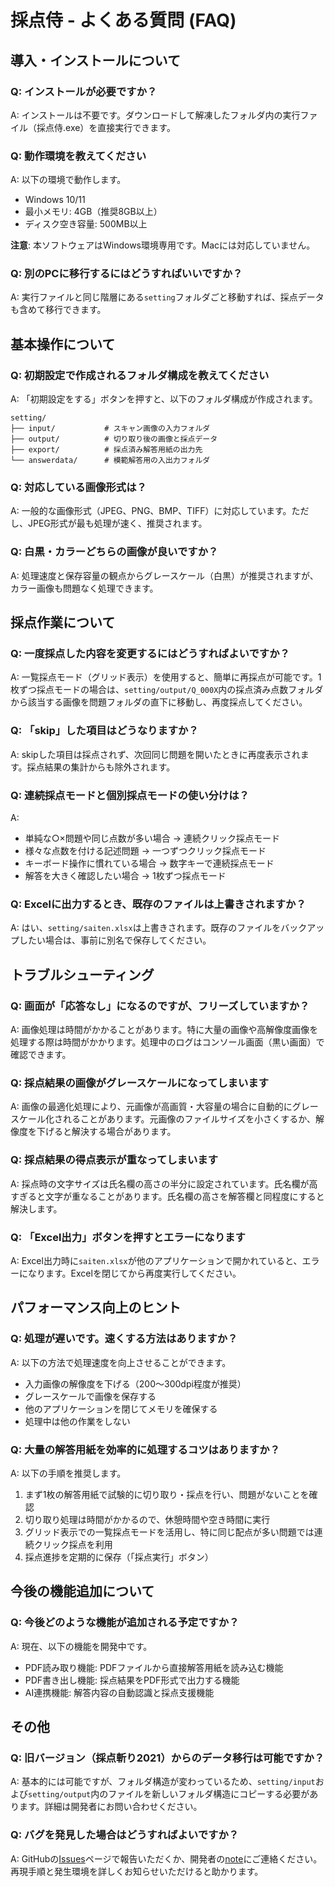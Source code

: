 # 採点侍 - よくある質問 (FAQ)

## 導入・インストールについて

### Q: インストールが必要ですか？
A: インストールは不要です。ダウンロードして解凍したフォルダ内の実行ファイル（採点侍.exe）を直接実行できます。

### Q: 動作環境を教えてください
A: 以下の環境で動作します。
- Windows 10/11
- 最小メモリ: 4GB（推奨8GB以上）
- ディスク空き容量: 500MB以上

**注意**: 本ソフトウェアはWindows環境専用です。Macには対応していません。

### Q: 別のPCに移行するにはどうすればいいですか？
A: 実行ファイルと同じ階層にある`setting`フォルダごと移動すれば、採点データも含めて移行できます。

## 基本操作について

### Q: 初期設定で作成されるフォルダ構成を教えてください
A: 「初期設定をする」ボタンを押すと、以下のフォルダ構成が作成されます。
```
setting/
├── input/           # スキャン画像の入力フォルダ
├── output/          # 切り取り後の画像と採点データ
├── export/          # 採点済み解答用紙の出力先
└── answerdata/      # 模範解答用の入出力フォルダ
```

### Q: 対応している画像形式は？
A: 一般的な画像形式（JPEG、PNG、BMP、TIFF）に対応しています。ただし、JPEG形式が最も処理が速く、推奨されます。

### Q: 白黒・カラーどちらの画像が良いですか？
A: 処理速度と保存容量の観点からグレースケール（白黒）が推奨されますが、カラー画像も問題なく処理できます。

## 採点作業について

### Q: 一度採点した内容を変更するにはどうすればよいですか？
A: 一覧採点モード（グリッド表示）を使用すると、簡単に再採点が可能です。1枚ずつ採点モードの場合は、`setting/output/Q_000X`内の採点済み点数フォルダから該当する画像を問題フォルダの直下に移動し、再度採点してください。

### Q: 「skip」した項目はどうなりますか？
A: skipした項目は採点されず、次回同じ問題を開いたときに再度表示されます。採点結果の集計からも除外されます。

### Q: 連続採点モードと個別採点モードの使い分けは？
A: 
- 単純な○×問題や同じ点数が多い場合 → 連続クリック採点モード
- 様々な点数を付ける記述問題 → 一つずつクリック採点モード
- キーボード操作に慣れている場合 → 数字キーで連続採点モード
- 解答を大きく確認したい場合 → 1枚ずつ採点モード

### Q: Excelに出力するとき、既存のファイルは上書きされますか？
A: はい、`setting/saiten.xlsx`は上書きされます。既存のファイルをバックアップしたい場合は、事前に別名で保存してください。

## トラブルシューティング

### Q: 画面が「応答なし」になるのですが、フリーズしていますか？
A: 画像処理は時間がかかることがあります。特に大量の画像や高解像度画像を処理する際は時間がかかります。処理中のログはコンソール画面（黒い画面）で確認できます。

### Q: 採点結果の画像がグレースケールになってしまいます
A: 画像の最適化処理により、元画像が高画質・大容量の場合に自動的にグレースケール化されることがあります。元画像のファイルサイズを小さくするか、解像度を下げると解決する場合があります。

### Q: 採点結果の得点表示が重なってしまいます
A: 採点時の文字サイズは氏名欄の高さの半分に設定されています。氏名欄が高すぎると文字が重なることがあります。氏名欄の高さを解答欄と同程度にすると解決します。

### Q: 「Excel出力」ボタンを押すとエラーになります
A: Excel出力時に`saiten.xlsx`が他のアプリケーションで開かれていると、エラーになります。Excelを閉じてから再度実行してください。

## パフォーマンス向上のヒント

### Q: 処理が遅いです。速くする方法はありますか？
A: 以下の方法で処理速度を向上させることができます。
- 入力画像の解像度を下げる（200～300dpi程度が推奨）
- グレースケールで画像を保存する
- 他のアプリケーションを閉じてメモリを確保する
- 処理中は他の作業をしない

### Q: 大量の解答用紙を効率的に処理するコツはありますか？
A: 以下の手順を推奨します。
1. まず1枚の解答用紙で試験的に切り取り・採点を行い、問題がないことを確認
2. 切り取り処理は時間がかかるので、休憩時間や空き時間に実行
3. グリッド表示での一覧採点モードを活用し、特に同じ配点が多い問題では連続クリック採点を利用
4. 採点進捗を定期的に保存（「採点実行」ボタン）

## 今後の機能追加について

### Q: 今後どのような機能が追加される予定ですか？
A: 現在、以下の機能を開発中です。
- PDF読み取り機能: PDFファイルから直接解答用紙を読み込む機能
- PDF書き出し機能: 採点結果をPDF形式で出力する機能
- AI連携機能: 解答内容の自動認識と採点支援機能

## その他

### Q: 旧バージョン（採点斬り2021）からのデータ移行は可能ですか？
A: 基本的には可能ですが、フォルダ構造が変わっているため、`setting/input`および`setting/output`内のファイルを新しいフォルダ構造にコピーする必要があります。詳細は開発者にお問い合わせください。

### Q: バグを発見した場合はどうすればよいですか？
A: GitHubの[Issues](https://github.com/phys-ken/SaitenSamurai/issues)ページで報告いただくか、開発者の[note](https://note.com/phys_ken)にご連絡ください。再現手順と発生環境を詳しくお知らせいただけると助かります。